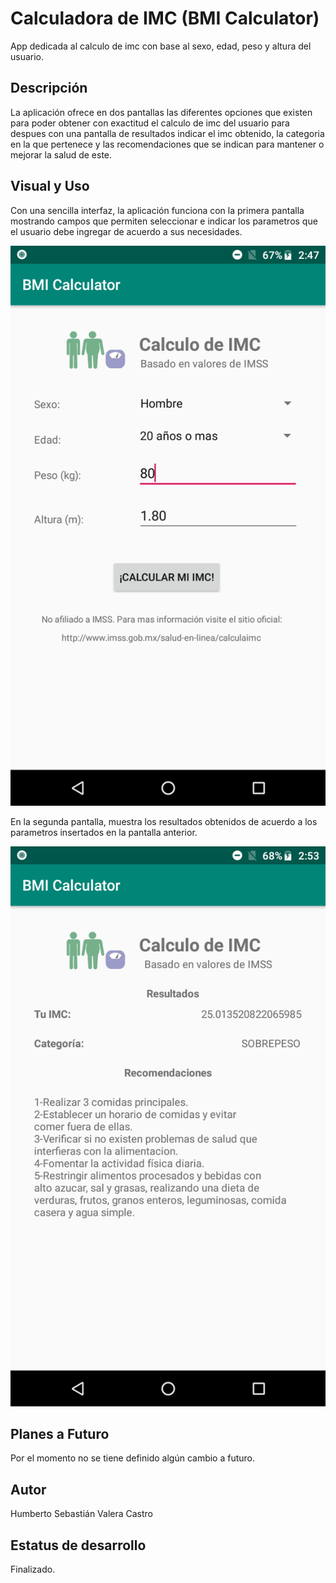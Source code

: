 # Calculadora de IMC (BMI Calculator)
App dedicada al calculo de imc con base al sexo, edad, peso y altura del usuario.

## Descripción
La aplicación ofrece en dos pantallas las diferentes opciones que existen para poder obtener con exactitud el calculo de imc del usuario para despues con una pantalla de resultados indicar el imc obtenido, la categoria en la que pertenece y las recomendaciones que se indican para mantener o mejorar la salud de este.

## Visual y Uso
Con una sencilla interfaz, la aplicación funciona con la primera pantalla mostrando campos que permiten seleccionar e indicar los parametros que el usuario debe ingregar de acuerdo a sus necesidades.
  
![](https://raw.githubusercontent.com/SebastianValera/BMI_Calculator/master/AplicacionInicio.png)

En la segunda pantalla, muestra los resultados obtenidos de acuerdo a los parametros insertados en la pantalla anterior.

![](https://raw.githubusercontent.com/SebastianValera/BMI_Calculator/master/AplicacionResultados.png)

## Planes a Futuro
Por el momento no se tiene definido algún cambio a futuro.

## Autor
Humberto Sebastián Valera Castro

## Estatus de desarrollo
Finalizado.

